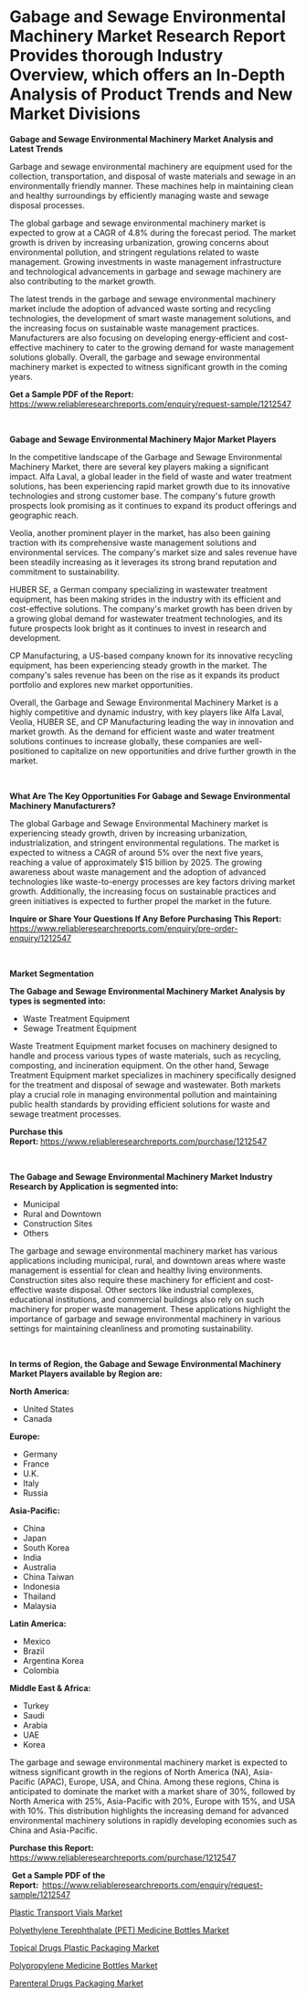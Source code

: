 <p><h1>Gabage and Sewage Environmental Machinery Market Research Report Provides thorough Industry Overview, which offers an In-Depth Analysis of Product Trends and New Market Divisions</h1></p><p><strong>Gabage and Sewage Environmental Machinery Market Analysis and Latest Trends</strong></p>
<p><p>Garbage and sewage environmental machinery are equipment used for the collection, transportation, and disposal of waste materials and sewage in an environmentally friendly manner. These machines help in maintaining clean and healthy surroundings by efficiently managing waste and sewage disposal processes.</p><p>The global garbage and sewage environmental machinery market is expected to grow at a CAGR of 4.8% during the forecast period. The market growth is driven by increasing urbanization, growing concerns about environmental pollution, and stringent regulations related to waste management. Growing investments in waste management infrastructure and technological advancements in garbage and sewage machinery are also contributing to the market growth.</p><p>The latest trends in the garbage and sewage environmental machinery market include the adoption of advanced waste sorting and recycling technologies, the development of smart waste management solutions, and the increasing focus on sustainable waste management practices. Manufacturers are also focusing on developing energy-efficient and cost-effective machinery to cater to the growing demand for waste management solutions globally. Overall, the garbage and sewage environmental machinery market is expected to witness significant growth in the coming years.</p></p>
<p><strong>Get a Sample PDF of the Report:&nbsp;</strong> <a href="https://www.reliableresearchreports.com/enquiry/request-sample/1212547">https://www.reliableresearchreports.com/enquiry/request-sample/1212547</a></p>
<p>&nbsp;</p>
<p><strong>Gabage and Sewage Environmental Machinery Major Market Players</strong></p>
<p><p>In the competitive landscape of the Garbage and Sewage Environmental Machinery Market, there are several key players making a significant impact. Alfa Laval, a global leader in the field of waste and water treatment solutions, has been experiencing rapid market growth due to its innovative technologies and strong customer base. The company's future growth prospects look promising as it continues to expand its product offerings and geographic reach.</p><p>Veolia, another prominent player in the market, has also been gaining traction with its comprehensive waste management solutions and environmental services. The company's market size and sales revenue have been steadily increasing as it leverages its strong brand reputation and commitment to sustainability.</p><p>HUBER SE, a German company specializing in wastewater treatment equipment, has been making strides in the industry with its efficient and cost-effective solutions. The company's market growth has been driven by a growing global demand for wastewater treatment technologies, and its future prospects look bright as it continues to invest in research and development.</p><p>CP Manufacturing, a US-based company known for its innovative recycling equipment, has been experiencing steady growth in the market. The company's sales revenue has been on the rise as it expands its product portfolio and explores new market opportunities.</p><p>Overall, the Garbage and Sewage Environmental Machinery Market is a highly competitive and dynamic industry, with key players like Alfa Laval, Veolia, HUBER SE, and CP Manufacturing leading the way in innovation and market growth. As the demand for efficient waste and water treatment solutions continues to increase globally, these companies are well-positioned to capitalize on new opportunities and drive further growth in the market.</p></p>
<p>&nbsp;</p>
<p><strong>What Are The Key Opportunities For Gabage and Sewage Environmental Machinery Manufacturers?</strong></p>
<p><p>The global Garbage and Sewage Environmental Machinery market is experiencing steady growth, driven by increasing urbanization, industrialization, and stringent environmental regulations. The market is expected to witness a CAGR of around 5% over the next five years, reaching a value of approximately $15 billion by 2025. The growing awareness about waste management and the adoption of advanced technologies like waste-to-energy processes are key factors driving market growth. Additionally, the increasing focus on sustainable practices and green initiatives is expected to further propel the market in the future.</p></p>
<p><strong>Inquire or Share Your Questions If Any Before Purchasing This Report:</strong> <a href="https://www.reliableresearchreports.com/enquiry/pre-order-enquiry/1212547">https://www.reliableresearchreports.com/enquiry/pre-order-enquiry/1212547</a></p>
<p>&nbsp;</p>
<p><strong>Market Segmentation</strong></p>
<p><strong>The Gabage and Sewage Environmental Machinery Market Analysis by types is segmented into:</strong></p>
<p><ul><li>Waste Treatment Equipment</li><li>Sewage Treatment Equipment</li></ul></p>
<p><p>Waste Treatment Equipment market focuses on machinery designed to handle and process various types of waste materials, such as recycling, composting, and incineration equipment. On the other hand, Sewage Treatment Equipment market specializes in machinery specifically designed for the treatment and disposal of sewage and wastewater. Both markets play a crucial role in managing environmental pollution and maintaining public health standards by providing efficient solutions for waste and sewage treatment processes.</p></p>
<p><strong>Purchase this Report:&nbsp;</strong><a href="https://www.reliableresearchreports.com/purchase/1212547">https://www.reliableresearchreports.com/purchase/1212547</a></p>
<p>&nbsp;</p>
<p><strong>The Gabage and Sewage Environmental Machinery Market Industry Research by Application is segmented into:</strong></p>
<p><ul><li>Municipal</li><li>Rural and Downtown</li><li>Construction Sites</li><li>Others</li></ul></p>
<p><p>The garbage and sewage environmental machinery market has various applications including municipal, rural, and downtown areas where waste management is essential for clean and healthy living environments. Construction sites also require these machinery for efficient and cost-effective waste disposal. Other sectors like industrial complexes, educational institutions, and commercial buildings also rely on such machinery for proper waste management. These applications highlight the importance of garbage and sewage environmental machinery in various settings for maintaining cleanliness and promoting sustainability.</p></p>
<p>&nbsp;</p>
<p><strong>In terms of Region, the Gabage and Sewage Environmental Machinery Market Players available by Region are:</strong></p>
<p>
    <p> <strong> North America: </strong>
        <ul>
            <li>United States</li>
            <li>Canada</li>
        </ul>
        </p> 
    <p> <strong> Europe: </strong>
        <ul>
            <li>Germany</li>
            <li>France</li>
            <li>U.K.</li>
            <li>Italy</li>
            <li>Russia</li>
        </ul>
        </p> 
    <p> <strong> Asia-Pacific: </strong>
        <ul>
            <li>China</li>
            <li>Japan</li>
            <li>South Korea</li>
            <li>India</li>
            <li>Australia</li>
            <li>China Taiwan</li>
            <li>Indonesia</li>
            <li>Thailand</li>
            <li>Malaysia</li>
        </ul>
        </p> 
    <p> <strong> Latin America: </strong>
        <ul>
            <li>Mexico</li>
            <li>Brazil</li>
            <li>Argentina Korea</li>
            <li>Colombia</li>
        </ul>
        </p> 
    <p> <strong> Middle East & Africa: </strong>
        <ul>
            <li>Turkey</li>
            <li>Saudi</li>
            <li>Arabia</li>
            <li>UAE</li>
            <li>Korea</li>
        </ul>
    </p>
    </p>
<p><p>The garbage and sewage environmental machinery market is expected to witness significant growth in the regions of North America (NA), Asia-Pacific (APAC), Europe, USA, and China. Among these regions, China is anticipated to dominate the market with a market share of 30%, followed by North America with 25%, Asia-Pacific with 20%, Europe with 15%, and USA with 10%. This distribution highlights the increasing demand for advanced environmental machinery solutions in rapidly developing economies such as China and Asia-Pacific.</p></p>
<p><strong>Purchase this Report: </strong><a href="https://www.reliableresearchreports.com/purchase/1212547">https://www.reliableresearchreports.com/purchase/1212547</a></p>
<p>&nbsp;<strong>Get a Sample PDF of the Report:&nbsp;&nbsp;</strong><a href="https://www.reliableresearchreports.com/enquiry/request-sample/1212547">https://www.reliableresearchreports.com/enquiry/request-sample/1212547</a></p>
<p><strong></strong></p>
<p><p><a href="https://medium.com/@anthonyrichards766/plastic-transport-vials-market-analysis-its-cagr-market-segmentation-and-global-industry-overview-e4293c09822c">Plastic Transport Vials Market</a></p><p><a href="https://medium.com/@anthonyrichards766/polyethylene-terephthalate-pet-medicine-bottles-market-trends-and-market-analysis-forecasted-for-7b343fa4bd0d">Polyethylene Terephthalate (PET) Medicine Bottles Market</a></p><p><a href="https://medium.com/@anthonyrichards766/topical-drugs-plastic-packaging-market-analysis-and-sze-forecasted-for-period-from-2024-to-2031-cd61614c5d9a">Topical Drugs Plastic Packaging Market</a></p><p><a href="https://medium.com/@anthonyrichards766/polypropylene-medicine-bottles-market-insights-into-market-cagr-market-trends-and-growth-afaa86342ca8">Polypropylene Medicine Bottles Market</a></p><p><a href="https://medium.com/@zoerees777/parenteral-drugs-packaging-nbsp-market-focuses-on-market-share-size-and-projected-forecast-till-95fdc5c7f396">Parenteral Drugs Packaging Market</a></p></p>